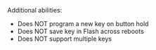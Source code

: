 
Additional abilities:
 * Does NOT program a new key on button hold
 * Does NOT save key in Flash across reboots
 * Does NOT support multiple keys
